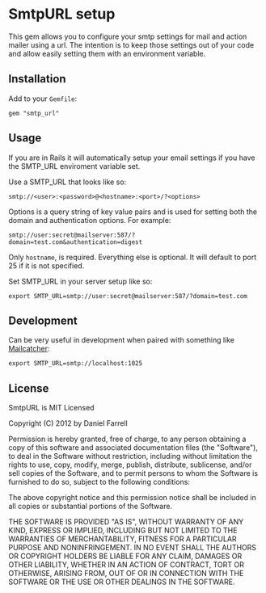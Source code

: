 # SmtpURL setup

This gem allows you to configure your smtp settings for mail and 
action mailer using a url.  The intention is to keep those settings 
out of your code and allow easily setting them with an environment 
variable.

## Installation

Add to your `Gemfile`:

    gem "smtp_url"

## Usage

If you are in Rails it will automatically setup your email settings if 
you have the SMTP_URL enviroment variable set.

Use a SMTP_URL that looks like so:

    smtp://<user>:<password>@<hostname>:<port>/?<options>

Options is a query string of key value pairs and is used for setting
both the domain and authentication options. For example:

    smtp://user:secret@mailserver:587/?domain=test.com&authentication=digest

Only `hostname`, is required. Everything else is optional. It will
default to port 25 if it is not specified.

Set SMTP_URL in your server setup like so:

    export SMTP_URL=smtp://user:secret@mailserver:587/?domain=test.com

## Development

Can be very useful in development when paired with something like
[Mailcatcher](http://mailcatcher.me/):

    export SMTP_URL=smtp://localhost:1025


## License

SmtpURL is MIT Licensed

Copyright (C) 2012 by Daniel Farrell

Permission is hereby granted, free of charge, to any person obtaining a copy
of this software and associated documentation files (the "Software"), to deal
in the Software without restriction, including without limitation the rights
to use, copy, modify, merge, publish, distribute, sublicense, and/or sell
copies of the Software, and to permit persons to whom the Software is
furnished to do so, subject to the following conditions:

The above copyright notice and this permission notice shall be included in
all copies or substantial portions of the Software.

THE SOFTWARE IS PROVIDED "AS IS", WITHOUT WARRANTY OF ANY KIND, EXPRESS OR
IMPLIED, INCLUDING BUT NOT LIMITED TO THE WARRANTIES OF MERCHANTABILITY,
FITNESS FOR A PARTICULAR PURPOSE AND NONINFRINGEMENT. IN NO EVENT SHALL THE
AUTHORS OR COPYRIGHT HOLDERS BE LIABLE FOR ANY CLAIM, DAMAGES OR OTHER
LIABILITY, WHETHER IN AN ACTION OF CONTRACT, TORT OR OTHERWISE, ARISING FROM,
OUT OF OR IN CONNECTION WITH THE SOFTWARE OR THE USE OR OTHER DEALINGS IN THE
SOFTWARE.

